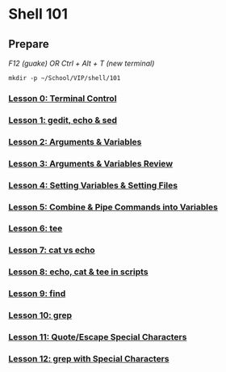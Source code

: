# Shell 101

## Prepare

*F12 (guake) OR Ctrl + Alt + T (new terminal)*

`mkdir -p ~/School/VIP/shell/101`

### [Lesson 0: Terminal Control](https://github.com/inkVerb/vip/blob/master/101-shell/Lesson-00.md)

### [Lesson 1: gedit, echo & sed](https://github.com/inkVerb/vip/blob/master/101-shell/Lesson-01.md)

### [Lesson 2: Arguments & Variables](https://github.com/inkVerb/vip/blob/master/101-shell/Lesson-02.md)

### [Lesson 3: Arguments & Variables Review](https://github.com/inkVerb/vip/blob/master/101-shell/Lesson-03.md)

### [Lesson 4: Setting Variables & Setting Files](https://github.com/inkVerb/vip/blob/master/101-shell/Lesson-04.md)

### [Lesson 5: Combine & Pipe Commands into Variables](https://github.com/inkVerb/vip/blob/master/101-shell/Lesson-05.md)

### [Lesson 6: tee](https://github.com/inkVerb/vip/blob/master/101-shell/Lesson-06.md)

### [Lesson 7: cat vs echo](https://github.com/inkVerb/vip/blob/master/101-shell/Lesson-07.md)

### [Lesson 8: echo, cat & tee in scripts](https://github.com/inkVerb/vip/blob/master/101-shell/Lesson-08.md)

### [Lesson 9: find](https://github.com/inkVerb/vip/blob/master/101-shell/Lesson-09.md)

### [Lesson 10: grep](https://github.com/inkVerb/vip/blob/master/101-shell/Lesson-10.md)

### [Lesson 11: Quote/Escape Special Characters](https://github.com/inkVerb/vip/blob/master/101-shell/Lesson-11.md)

### [Lesson 12: grep with Special Characters](https://github.com/inkVerb/vip/blob/master/101-shell/Lesson-12.md)
